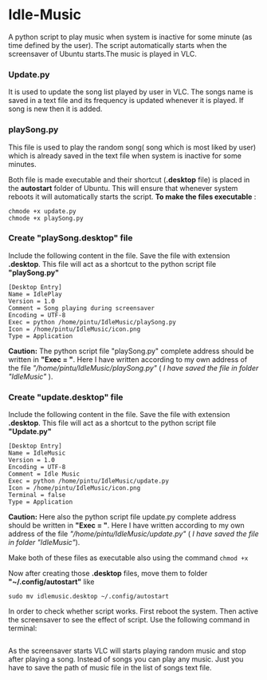 # Idle-Music
A python script to play music when system is inactive for some minute (as time defined by the user). 
The script automatically starts when the screensaver of Ubuntu starts.The music is played in VLC.

### Update.py
It is used to update the song list played by user in VLC. The songs name is saved in a text file and its frequency
is updated whenever it is played. If song is new then it is added.

### playSong.py
This file is used to play the random song( song which is most liked by user) which is already saved in the text file when
system is inactive for some minutes.

Both file is made executable and their shortcut (**.desktop** file) is placed in the **autostart** folder of Ubuntu. This will
ensure that whenever system reboots it will automatically starts the script. 
**To make the files executable** :
  ```
  chmode +x update.py
  chmode +x playSong.py
  ```
  
### Create "playSong.desktop" file 
Include the following content in the file. Save the file with extension **.desktop**. This file will 
act as a shortcut to the python script file **"playSong.py"**
```
[Desktop Entry]
Name = IdlePlay
Version = 1.0
Comment = Song playing during screensaver
Encoding = UTF-8
Exec = python /home/pintu/IdleMusic/playSong.py
Icon = /home/pintu/IdleMusic/icon.png
Type = Application
```
**Caution:** The python script file "playSong.py" complete address should be written in **"Exec = "**. Here I have written according to my 
own address of the file *"/home/pintu/IdleMusic/playSong.py"* ( *I have saved the file in folder "IdleMusic"* ).

### Create "update.desktop" file
Include the following content in the file. Save the file with extension **.desktop**. This file will 
act as a shortcut to the python script file **"Update.py"**
```
[Desktop Entry]
Name = IdleMusic
Version = 1.0
Encoding = UTF-8
Comment = Idle Music
Exec = python /home/pintu/IdleMusic/update.py
Icon = /home/pintu/IdleMusic/icon.png
Terminal = false
Type = Application
```
**Caution:** Here also the python script file update.py complete address should be written in **"Exec = "**. Here I have written according to my 
own address of the file *"/home/pintu/IdleMusic/update.py"* ( *I have saved the file in folder "IdleMusic"*).

Make both of these files as executable also using the command
  ```chmod +x ```

Now after creating those **.desktop** files, move them to folder **"~/.config/autostart"**  like
  ```
  sudo mv idlemusic.desktop ~/.config/autostart
  ```
  
In order to check whether  script works. First reboot the system. Then active the screensaver to see the effect of script.
Use the following command in terminal:
```gnome-screensaver-command -a
```
As the screensaver starts VLC will starts playing random music and stop after playing a song. Instead of songs you can play any
music. Just you have to save the path of music file in the list of songs text file.

  
